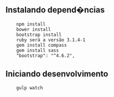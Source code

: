## Instalando depend�ncias

```
    npm install
    bower install
    bootstrap install
    ruby será a versão 3.1.4-1
    gem install compass 
    gem install sass
    "bootstrap": "^4.6.2",

```

## Iniciando desenvolvimento

```
    gulp watch

```
